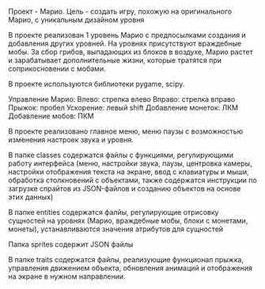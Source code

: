 Проект - Марио.
Цель - создать игру, похожую на оригинального Марио, с уникальным дизайном уровня

В проекте реализован 1 уровень Марио с предпосылками создания и добавления других уровней. На уровнях присутствуют враждебные мобы. За сбор грибов, выпадающих из блоков в воздухе, Марио растет и зарабатывает дополнительные жизни, которые тратятся при соприкосновении с мобами.

В проекте используются библиотеки pygame, scipy.

Управление Марио:
Влево: стрелка влево
Вправо: стрелка вправо
Прыжок: пробел
Ускорение: левый shift
Добавление монеток: ЛКМ
Добавление мобов: ПКМ

В проекте реализовано главное меню, меню паузы с возможностью изменения настроек звука и уровня.

В папке classes содержатся файлы с функциями, регулирующими работу интерфейса (меню, настройки звука, паузы, центровка камеры, настройки отображения текста на экране, ввод с клавиатуры и мыши, обработка столкновений с объектами, также содержатся инструкции по загрузке спрайтов из JSON-файлов и созданию объектов на основе этих данных)

В папке entities содержатся фалйы, регулирующие отрисовку сущностей на уровнях (Марио, враждебные мобы, блоки с монетами, монеты), устанавливаются значения атрибутов для сущностей

Папка sprites содержит JSON файлы

В папке traits содержатся файлы, реализующие функционал прыжка, управления движением объекта, обновления анимаций и отображения на экране в нужном направлении.

